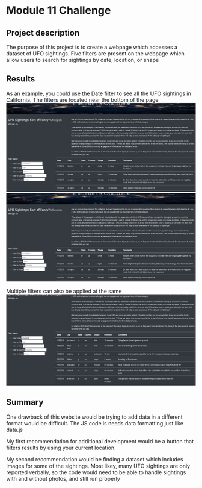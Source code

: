 # Module 11 Challenge

## Project description 
The purpose of this project is to create a webpage which accesses a dataset of UFO sightings. Five filters are present on the webpage which allow users to search for sightings by date, location, or shape 
 
## Results
As an example, you could use the Date filter to see all the UFO sightings in California. 
The filters are located near the bottom of the page
![alt text](https://github.com/specialcanadian/UFO-s/blob/main/static/images/defaultPage.png)
![alt text](https://github.com/specialcanadian/UFO-s/blob/main/static/images/defaultPage.png)

Multiple filters can also be applied at the same
![alt text](https://github.com/specialcanadian/UFO-s/blob/main/static/images/OneFilter.png)



## Summary
One drawback of this website would be trying to add data in a different format would be difficult. The JS code is needs data formatting just like data.js

My first recommendation for additional development would be a button that filters results by using your current location. 

My second recommendation would be finding a dataset which includes images for some of the sightings. Most likey, many UFO sightings are only reported verbally, so the code would need to be able to handle sightings with and without photos, and still run properly

